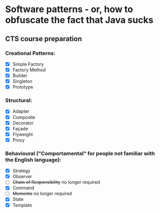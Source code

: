 # Software patterns - or, how to obfuscate the fact that Java sucks
## CTS course preparation

### Creational Patterns:
 - [x] Simple Factory
 - [x] Factory Method
 - [x] Builder
 - [x] Singleton
 - [x] Prototype

### Structural:
 - [x] Adapter
 - [x] Composite
 - [x] Decorator
 - [x] Façade
 - [x] Flyweight
 - [x] Proxy

### Behavioural ("Comportamental" for people not familiar with the English language):
 - [x] Strategy
 - [x] Observer
 - [ ] ~~Chain of Responsibility~~ no longer required
 - [x] Command
 - [ ] ~~Memento~~ no longer required
 - [x] State
 - [x] Template